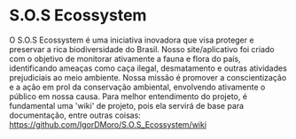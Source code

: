 # S.O.S Ecossystem
O S.O.S Ecossystem é uma iniciativa inovadora que visa proteger e preservar a rica biodiversidade do Brasil. Nosso site/aplicativo foi criado com o objetivo de monitorar ativamente a fauna e flora do país, identificando ameaças como caça ilegal, desmatamento e outras atividades prejudiciais ao meio ambiente. Nossa missão é promover a conscientização e a ação em prol da conservação ambiental, envolvendo ativamente o público em nossa causa.
Para melhor entendimento do projeto, é fundamental uma 'wiki' de projeto, pois ela servirá de base para documentação, entre outras coisas: https://github.com/IgorDMoro/S.O.S_Ecossystem/wiki

